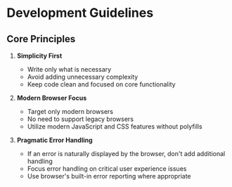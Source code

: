 # Development Guidelines

## Core Principles

1. **Simplicity First**
   - Write only what is necessary
   - Avoid adding unnecessary complexity
   - Keep code clean and focused on core functionality

2. **Modern Browser Focus**
   - Target only modern browsers
   - No need to support legacy browsers
   - Utilize modern JavaScript and CSS features without polyfills

3. **Pragmatic Error Handling**
   - If an error is naturally displayed by the browser, don't add additional handling
   - Focus error handling on critical user experience issues
   - Use browser's built-in error reporting where appropriate

